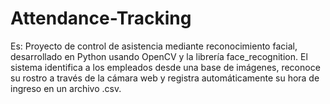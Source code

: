 # Attendance-Tracking
Es: Proyecto de control de asistencia mediante reconocimiento facial, desarrollado en Python usando OpenCV y la librería face_recognition. El sistema identifica a los empleados desde una base de imágenes, reconoce su rostro a través de la cámara web y registra automáticamente su hora de ingreso en un archivo .csv.
